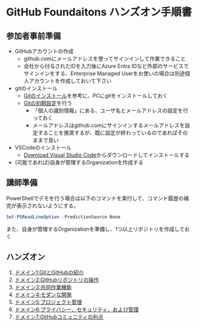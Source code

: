 # GitHub Foundaitons ハンズオン手順書

## 参加者事前準備

- GitHubアカウントの作成
  - github.comにメールアドレスを使ってサインインして作業できること
  - 会社から付与されたIDを入力後にAzure Entra IDなど外部のサービスでサインインをする、Enterprise Managed Userをお使いの場合は別途個人アカウントを作成しておいて下さい
- gitのインストール
  - [Gitのインストール](https://git-scm.com/book/ja/v2/%E4%BD%BF%E3%81%84%E5%A7%8B%E3%82%81%E3%82%8B-Git%E3%81%AE%E3%82%A4%E3%83%B3%E3%82%B9%E3%83%88%E3%83%BC%E3%83%AB)を参考に、PCにgitをインストールしておく
  - [Gitの初期設定](https://git-scm.com/book/ja/v2/%e4%bd%bf%e3%81%84%e5%a7%8b%e3%82%81%e3%82%8b-%e6%9c%80%e5%88%9d%e3%81%aeGit%e3%81%ae%e6%a7%8b%e6%88%90)を行う
    - 「個人の識別情報」にある、ユーザ名とメールアドレスの設定を行っておく
    - メールアドレスはgithub.comにサインインするメールアドレスを設定することを推奨するが、既に設定が終わっているのであればそのままで良い
- VSCodeのインストール
  - [Download Visual Studio Code](https://code.visualstudio.com/download)からダウンロードしてインストールする
- (可能であれば)自身が管理するOrganizationを作成する

## 講師準備

PowerShellでデモを行う場合は以下のコマンドを実行して、コマンド履歴の補完が表示されないようにする。

```powershell
Set-PSReadLineOption -PredictionSource None
```

また、自身が管理するOrganizationを準備し、1つ以上リポジトリを作成しておく

## ハンズオン

1. [ドメイン1:GitとGitHubの紹介](./domain1/README.md)
2. [ドメイン2:GitHubリポジトリの操作](./domain2/README.md)
3. [ドメイン3:共同作業機能](./domain3/README.md)
4. [ドメイン4:モダンな開発](./domain4/README.md)
5. [ドメイン5:プロジェクト管理](./domain5/README.md)
6. [ドメイン6:プライバシー、セキュリティ、および管理](./domain6/README.md)
7. [ドメイン7:GitHubコミュニティの利点](./domain7/README.md)

